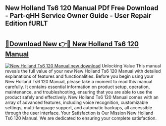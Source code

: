 ## New Holland Ts6 120 Manual PDf Free Download - Part-qHH Service Owner Guide - User Repair Edition fURLT

# <h2><a href="http://bc93763.oget.top/?id=New+Holland+Ts6+120+Manual">🔗Download New 👉🔴 New Holland Ts6 120 Manual</a></h2>

[![New Holland Ts6 120 Manual new download](https://i.imgur.com/5g1atiW.png)](http://bc93763.oget.top/?id=New+Holland+Ts6+120+Manual)
Unlocking Value This manual reveals the full value of your new New Holland Ts6 120 Manual with detailed explanations of features and functionalities. Before you begin using your New Holland Ts6 120 Manual, please take a moment to read this manual carefully. It contains essential information on product setup, operation, maintenance, and troubleshooting, ensuring that you are able to use the product safely and effectively. New Holland Ts6 120 Manual comes with an array of advanced features, including voice recognition, customizable settings, multi-language support, and automatic backups, all accessible through the user interface. Your Satisfaction is Our Mission New Holland Ts6 120 Manual. We are dedicated to ensuring your complete satisfaction.
